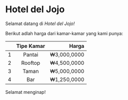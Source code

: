 # Hotel del Jojo
Selamat datang  di *Hotel del Jojo!*

Berikut adlah harga dari kamar-kamar yang kami punya:

|      | Tipe Kamar | Harga         |
| :--- |  :----:    |   ---:        |
| 1    | Pantai     | ₩3,000,0000   |
| 2    | Rooftop    | ₩4,500,0000   |
| 3    | Taman      | ₩5,000,0000   |
| 4    | Bar        | ₩1,250,0000   |

Selamat menginap!